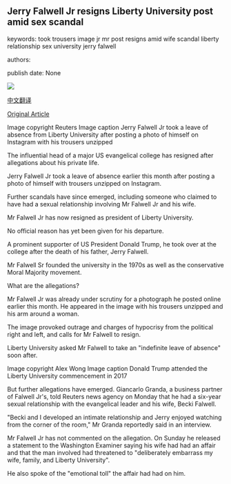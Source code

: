 ## Jerry Falwell Jr resigns Liberty University post amid sex scandal

keywords: took trousers image jr mr post resigns amid wife scandal liberty relationship sex university jerry falwell

authors: 

publish date: None

![](https://ichef.bbci.co.uk/news/1024/branded_news/15085/production/_114094168_062820137.jpg)

[中文翻译](Jerry%20Falwell%20Jr%20resigns%20Liberty%20University%20post%20amid%20sex%20scandal_zh.md)

[Original Article](https://www.bbc.com/news/world-us-canada-53897647)

Image copyright Reuters Image caption Jerry Falwell Jr took a leave of absence from Liberty University after posting a photo of himself on Instagram with his trousers unzipped

The influential head of a major US evangelical college has resigned after allegations about his private life.

Jerry Falwell Jr took a leave of absence earlier this month after posting a photo of himself with trousers unzipped on Instagram.

Further scandals have since emerged, including someone who claimed to have had a sexual relationship involving Mr Falwell Jr and his wife.

Mr Falwell Jr has now resigned as president of Liberty University.

No official reason has yet been given for his departure.

A prominent supporter of US President Donald Trump, he took over at the college after the death of his father, Jerry Falwell.

Mr Falwell Sr founded the university in the 1970s as well as the conservative Moral Majority movement.

What are the allegations?

Mr Falwell Jr was already under scrutiny for a photograph he posted online earlier this month. He appeared in the image with his trousers unzipped and his arm around a woman.

The image provoked outrage and charges of hypocrisy from the political right and left, and calls for Mr Falwell to resign.

Liberty University asked Mr Falwell to take an "indefinite leave of absence" soon after.

Image copyright Alex Wong Image caption Donald Trump attended the Liberty University commencement in 2017

But further allegations have emerged. Giancarlo Granda, a business partner of Falwell Jr's, told Reuters news agency on Monday that he had a six-year sexual relationship with the evangelical leader and his wife, Becki Falwell.

"Becki and I developed an intimate relationship and Jerry enjoyed watching from the corner of the room," Mr Granda reportedly said in an interview.

Mr Falwell Jr has not commented on the allegation. On Sunday he released a statement to the Washington Examiner saying his wife had had an affair and that the man involved had threatened to "deliberately embarrass my wife, family, and Liberty University".

He also spoke of the "emotional toll" the affair had had on him.